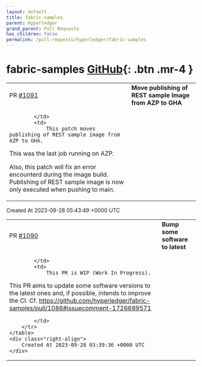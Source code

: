 ```yaml
---
layout: default
title: fabric-samples
parent: Hyperledger
grand_parent: Pull Requests
has_children: false
permalink: /pull-requests/hyperledger/fabric-samples
---
```


# fabric-samples <span class="fs-3 right-align">[GitHub](https://github.com/hyperledger/fabric-samples){: .btn .mr-4 }</span>


<div>
    <table>
        <tr>
            <td>
                PR <a href="https://github.com/hyperledger/fabric-samples/pull/1091" class=".btn">#1091</a>
            </td>
            <td>
                <b>
                    Move publishing of REST sample Image from AZP to GHA
                </b>
            </td>
        </tr>
        <tr>
            <td>
                
            </td>
            <td>
                This patch moves publishing of REST sample image from AZP to GHA.
This was the last job running on AZP.

Also, this patch will fix an error encounterd during the image build.
Publishing of REST sample image is now only executed when pushing to main.
            </td>
        </tr>
    </table>
    <div class="right-align">
        Created At 2023-09-28 05:43:49 +0000 UTC
    </div>
</div>

<div>
    <table>
        <tr>
            <td>
                PR <a href="https://github.com/hyperledger/fabric-samples/pull/1090" class=".btn">#1090</a>
            </td>
            <td>
                <b>
                    Bump some software to latest
                </b>
            </td>
        </tr>
        <tr>
            <td>
                
            </td>
            <td>
                This PR is WIP (Work In Progress).
This PR aims to update some software versions to the latest ones and, if possible, intends to improve the CI.
Cf. https://github.com/hyperledger/fabric-samples/pull/1086#issuecomment-1726689571

            </td>
        </tr>
    </table>
    <div class="right-align">
        Created At 2023-09-28 03:39:36 +0000 UTC
    </div>
</div>


